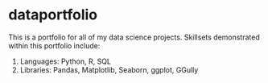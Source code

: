 # dataportfolio
This is a portfolio for all of my data science projects. 
Skillsets demonstrated within this portfolio include: 
1. Languages: Python, R, SQL
2. Libraries: Pandas, Matplotlib, Seaborn, ggplot, GGully

